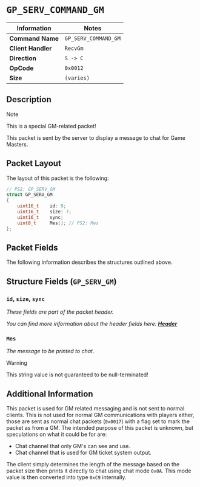 # `GP_SERV_COMMAND_GM`

| Information               | Notes |
|---                        |---    |
| **Command Name**          | `GP_SERV_COMMAND_GM` |
| **Client Handler**        | `RecvGm` |
| **Direction**             | `S -> C` |
| **OpCode**                | `0x0012` |
| **Size**                  | `(varies)` |

## Description

> [!NOTE]
> This is a special GM-related packet!

This packet is sent by the server to display a message to chat for Game Masters.

## Packet Layout

The layout of this packet is the following:

```cpp
// PS2: GP_SERV_GM
struct GP_SERV_GM
{
    uint16_t    id: 9;
    uint16_t    size: 7;
    uint16_t    sync;
    uint8_t     Mes[]; // PS2: Mes
};
```

## Packet Fields

The following information describes the structures outlined above.

## Structure Fields (`GP_SERV_GM`)

### `id`, `size`, `sync`

_These fields are part of the packet header._

_You can find more information about the header fields here: [**Header**](/world/server/Header.md)_

### `Mes`

_The message to be printed to chat._

> [!WARNING]
> This string value is not guaranteed to be null-terminated!

## Additional Information

This packet is used for GM related messaging and is not sent to normal clients. This is not used for normal GM communications with players either, those are sent as normal chat packets (`0x0017`) with a flag set to mark the packet as from a GM. The intended purpose of this packet is unknown, but speculations on what it could be for are:

  - Chat channel that only GM's can see and use.
  - Chat channel that is used for GM ticket system output.

The client simply determines the length of the message based on the packet size then prints it directly to chat using chat mode `0x0A`. This mode value is then converted into type `0xC9` internally.
